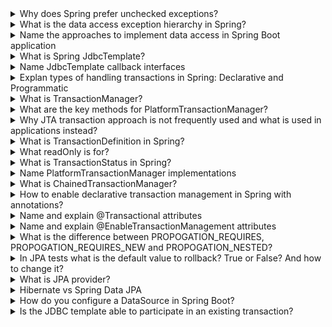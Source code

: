 <details>
  <summary>Why does Spring prefer unchecked exceptions?</summary>

- No Mandatory Catching
- Declarative Transactions: by default, transactions are rolled back only on unchecked exceptions
- Backward Compatibility: when modifying APIs, unchecked exceptions allow for adding new exceptions without breaking existing clients since clients are not forced to handle new exceptions
</details>

<details>
  <summary>What is the data access exception hierarchy in Spring?</summary>

- DataAccessException is the root of the hierarchy, and it provides a consistent approach to managing exceptions that arise from various data access technologies (e.g., JDBC, JPA, Hibernate). The DataAccessException class is an unchecked exception (extends RuntimeException).
- NonTransientDataAccessException - retrying the operation will not succeed without changing the cause of the exception.
- TransientDataAccessException - subsequent attempt might succeed without any intervention.
- etc.
</details>

<details>
  <summary>Name the approaches to implement data access in Spring Boot application</summary>

- JDBC - no Spring, doesn't handle connections
- Spring JdbcTemplate - opens and closes connections, catches exceptions, but doesn't handle transactions
- R2DBC - reactive, runs SQL queries
- ORM data access
</details>

<details>
  <summary>What is Spring JdbcTemplate?</summary>

The central class in Spring's JDBC support simplifies the use of JDBC and helps to avoid common errors.
- Uses a template pattern
- opens and closes connections
- execute SQL
- iteration over results
- catch and translate exceptions to DataAccessException
</details>


<details>
  <summary>Name JdbcTemplate callback interfaces</summary>

- RowMapper<T> - designed to map rows of a java.sql.ResultSet to instances of the specified generic type, it has a single method: T mapRow(ResultSet rs, int rowNum)
- RowCallbackHandler - designed for handling rows of a ResultSet, has a single method: void processRow(ResultSet rs)
- ResultSetExtractor - designed for extracting results from a ResultSet on a per-result basis. Unlike RowMapper<T>, which maps each row individually, ResultSetExtractor allows you to process the entire ResultSet in one go, providing more flexibility for complex result extraction logic, has a single method: T extractData(ResultSet rs)
</details>

<details>
  <summary>Explan types of handling transactions in Spring: Declarative and Programmatic</summary>

Declarative:
- most common approach in Spring applications
- separates transaction management from business code
- Annotation-Based Configuration, XML-Based Configuration

Programmatic:
- gives full control over the transaction boundaries within the code
- more flexible but also more complex and error-prone
- TransactionTemplate, TransactionManager, TransactionalOperation (Reactive)
</details>

<details>
  <summary>What is TransactionManager?</summary>

In Spring, a TransactionManager is a key component that coordinates and manages transactions. It is responsible for creating, committing, and rolling back transactions, as well as managing transaction resources such as database connections. 


TransactionManager is implemented by interfaces:
- PlatformTransactionManager - for synchronous operations. 
- ReactiveTransactionManager

Implementations of the PlatformTransactionManager interface:
- DataSourceTransactionManager - is used for managing transactions for JDBC-based applications.
- JpaTransactionManager is used to manage transactions in JPA-based applications. It integrates with the JPA EntityManagerFactory.
- JtaTransactionManager is used for managing transactions in Java EE environments where transactions span multiple resources (e.g., multiple databases, messaging systems). It is used for distributed transactions.

Implementations of the ReactiveTransactionManager:
- R2dbcTransactionManager - Manages transactions for R2DBC (Reactive Relational Database Connectivity) applications.
</details>

<details>
  <summary>What are the key methods for PlatformTransactionManager?</summary>

  Key Methods of PlatformTransactionManager:
- TransactionStatus getTransaction(TransactionDefinition definition): Begin a new transaction or return an existing one.
- void commit(TransactionStatus status): Commit the given transaction.
- void rollback(TransactionStatus status): Roll back the given transaction.
</details>

<details>
  <summary>Why JTA transaction approach is not frequently used and what is used in applications instead?</summary>

This approach is designed for managing distributed transactions across multiple resources, such as databases and messaging systems.
- Configuring JTA can be complex and requires a properly configured application server that supports JTA (e.g., JBoss, WebLogic, WebSphere)
- Managing distributed transactions involves significant overhead in coordinating multiple resources, which can impact performance and resource utilization.
- Modern applications often follow a microservices architecture where services are decoupled and communicate over REST APIs or messaging systems. In this architecture, distributed transactions are avoided due to their complexity, and eventual consistency patterns are preferred.
- For managing distributed data across microservices, patterns like Saga are often used, which provide a way to manage transactions without the need for a distributed transaction manager.
</details>

<details>
  <summary>What is TransactionDefinition in Spring?</summary>

In Spring, TransactionDefinition is an interface that provides a means to describe the properties of a transaction such as its propagation behavior, isolation level, timeout, and whether it is read-only:
- propagation: PROPAGATION_REQUIRED, PROPAGATION_REQUIRES_NEW, PROPAGATION_SUPPORTS, PROPAGATION_NOT_SUPPORTED, PROPAGATION_NEVER, PROPAGATION_MANDATORY, PROPAGATION_NESTED
- isolation: ISOLATION_DEFAULT, ISOLATION_READ_UNCOMMITTED, ISOLATION_READ_COMMITTED, ISOLATION_REPEATABLE_READ, ISOLATION_SERIALIZABLE
- timeout
- readOnly
</details>

<details>
  <summary>What readOnly is for?</summary>

- Database Performance: Some databases can optimize the execution of read-only transactions. They may skip certain checks and locks that are necessary for write operations, thus improving performance.
- Resource Management: Read-only transactions may consume fewer resources because they do not need to manage data changes, which can lead to faster execution times and reduced load on the database.

The database may use this hint to optimize the transaction. Optimizations can include:
- Skipping Locks: Avoiding the use of certain types of locks that are only necessary for write operations.
- Cache Optimization: Making better use of cache since no data modifications will occur.
- Reduced Logging: Minimizing the amount of transaction logging needed since no changes are being made.
- Resource Management: Allocating fewer resources since rollback operations for modifications are not needed.
</details>


<details>
  <summary>What is TransactionStatus in Spring?</summary>

TransactionStatus is an interface in Spring's transaction management framework that represents the current status of a transaction. It provides methods to control transaction behavior and query transaction state within a transactional context:
- isNewTransaction()
- hasSavepoint()
- setRollbackOnly()
- isRollbackOnly()
- flush()
- isCompleted()
</details>

<details>
  <summary>Name PlatformTransactionManager implementations</summary>

- DataSourceTransactionManager
- JpaTransactionManager - Suitable for applications using JPA with an ORM framework like Hibernate or EclipseLink.
- HibernateTransactionManager - Suitable for applications directly using Hibernate’s SessionFactory.
- JtaTransactionManager
- ChainedTransactionManager: For combining multiple transaction managers.
- ReactiveTransactionManager: For managing transactions in reactive programming models.
</details>

<details>
  <summary>What is ChainedTransactionManager?</summary>

ChainedTransactionManager is a specialized PlatformTransactionManager implementation provided by Spring Data that allows for combining multiple PlatformTransactionManager instances into a single coordinated transaction manager. This is useful when an application interacts with multiple transactional resources, and transactions are needed to be managed consistently across these resources.

When to Use ChainedTransactionManager
- Multiple Data Sources: When your application needs to interact with multiple data sources, ensure consistent transaction management across them.
- Mixed Resource Types: When combining different resource types, such as relational databases and messaging systems.
</details>



<details>
  <summary>How to enable declarative transaction management in Spring with annotations?</summary>

- Add Required Dependencies
- @EnableTransactionManagement on configuration class
- Use the @Transactional Annotation on classes or methods that are NOT private, static, final, or abstract. For JDK only public, for CGLIB proxy public, protected, and package-private 
</details>


<details>
  <summary>Name and explain @Transactional attributes</summary>

- propagation: defult=PROPOGATION_REQUIRED
- isolation: defult=ISOLATION_DEFAULT
- timeout
- readOnly: default=false
- rollbackFor : This attribute is an array of exception classes that should cause the transaction to rollback. By default, transactions will only rollback on unchecked exceptions (subclasses of RuntimeException) and Errors.
- rollbackForClassName
- noRollbackFor
- noRollbackForClassName
</details>

<details>
  <summary>Name and explain @EnableTransactionManagement attributes</summary>

- mode: default=AdviceMode.PROXY, AdviceMode.ASPECTJ
- proxyTargetClass: default=false; false: Uses JDK dynamic proxies, which create proxies based on interfaces; true: Uses CGLIB proxies, which create a subclass of the target class
- order: default=Ordered.LOWEST_PRECEDENCE; Ordered.LOWEST_PRECEDENCE: Ensures that the transaction advice is applied after other advices.
</details>


<details>
  <summary>What is the difference between PROPOGATION_REQUIRES, PROPOGATION_REQUIRES_NEW and PROPOGATION_NESTED?</summary>

Tx in Spring:
- physical tx
- logical tx

- PROPOGATION_REQUIRES: n logical tx within 1 physical tx
- PROPOGATION_REQUIRES_NEW: count(logical tx) = count(physical tx)
- PROPOGATION_NESTED: n logical tx within 1 physical tx, BUT with savepoints and rollback among each logical tx
</details>

<details>
  <summary>In JPA tests what is the default value to rollback? True or False? And how to change it?</summary>

The default is rollback true.
To Configure:
- @Rollback(false)
- @Commit
</details>


<details>
  <summary>What is JPA provider?</summary>

A JPA provider, also known as a JPA implementation, is a library or framework that implements the Java Persistence API (JPA) specification. The JPA specification itself is part of the Java EE (Enterprise Edition) platform and provides a standard way for Java applications to interact with relational databases. However, JPA is only a set of interfaces and guidelines; it does not provide the actual implementation. This is where JPA providers come into play.

Key Responsibilities of a JPA Provider:
- Mapping Java Objects to Database Tables: JPA providers handle the mapping between Java objects (entities) and database tables, including converting between different data types.
- Query Execution: They translate JPQL (Java Persistence Query Language) and Criteria API queries into SQL queries that the database can execute.
- Transaction Management: JPA providers manage transactions to ensure that database operations are executed consistently and reliably.
- Entity Lifecycle Management: They manage the lifecycle of entities, including operations such as persisting, merging, removing, and finding entities.
- Caching: Many JPA providers offer caching mechanisms to improve performance by reducing the number of database accesses.

When you use Spring Data JPA in your project, the default JPA provider it uses is Hibernate. This is because Hibernate is the most commonly used JPA implementation and is included as the default provider in Spring Boot's starter dependencies for JPA.
</details>

<details>
  <summary>Hibernate vs Spring Data JPA</summary>

Hibernate is a JPA implementation, while Spring Data JPA is a JPA Data Access Abstraction. 
</details>

<details>
  <summary>How do you configure a DataSource in Spring Boot?</summary>

application.properties or application.yml file for configuration
- spring.datasource.url=
- spring.datasource.username=
- spring.datasource.password=
- spring.datasource.driver-class-name=
</details>


<details>
  <summary>Is the JDBC template able to participate in an existing transaction?</summary>

Yes
```
    @Transactional
    public void performTransactionalOperation() {
        // This operation participates in the transaction started by @Transactional
        String sqlUpdate = "UPDATE my_table SET column_name = 'value' WHERE id = 1";
        jdbcTemplate.update(sqlUpdate);
        
        // Any other operations here will also participate in the same transaction
    }
```
</details>
















